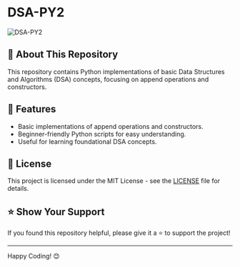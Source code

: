 # DSA-PY2

![DSA-PY2](https://img.shields.io/badge/Python-DSA-blue.svg)

## 📌 About This Repository
This repository contains Python implementations of basic Data Structures and Algorithms (DSA) concepts, focusing on append operations and constructors.



## 🚀 Features
- Basic implementations of append operations and constructors.
- Beginner-friendly Python scripts for easy understanding.
- Useful for learning foundational DSA concepts.



## 📃 License
This project is licensed under the MIT License - see the [LICENSE](LICENSE) file for details.

## ⭐ Show Your Support
If you found this repository helpful, please give it a ⭐ to support the project!

---
Happy Coding! 😊
